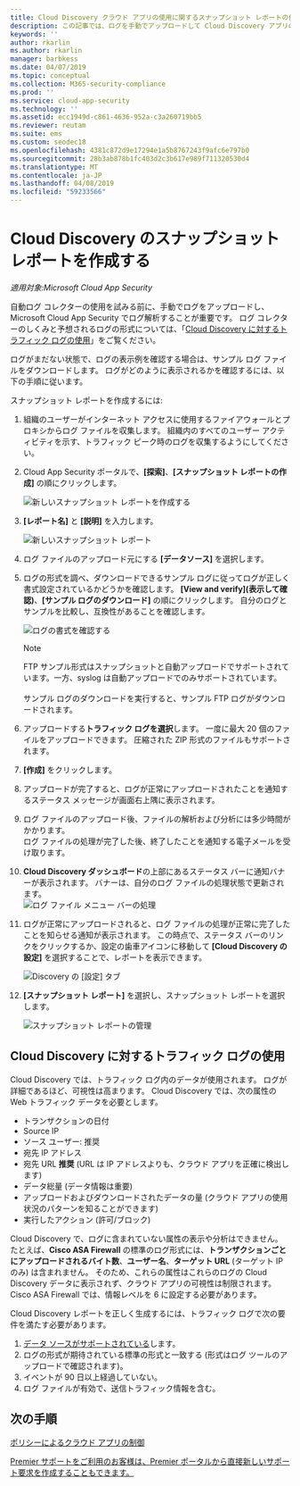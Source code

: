 ```yaml
---
title: Cloud Discovery クラウド アプリの使用に関するスナップショット レポートの作成
description: この記事では、ログを手動でアップロードして Cloud Discovery アプリのスナップショット レポートを作成する方法について説明します。
keywords: ''
author: rkarlin
ms.author: rkarlin
manager: barbkess
ms.date: 04/07/2019
ms.topic: conceptual
ms.collection: M365-security-compliance
ms.prod: ''
ms.service: cloud-app-security
ms.technology: ''
ms.assetid: ecc1949d-c861-4636-952a-c3a260719bb5
ms.reviewer: reutam
ms.suite: ems
ms.custom: seodec18
ms.openlocfilehash: 4381c872d9e17294e1a5b8767243f9afc6e797b0
ms.sourcegitcommit: 28b3ab878b1fc403d2c3b617e989f711320530d4
ms.translationtype: MT
ms.contentlocale: ja-JP
ms.lasthandoff: 04/08/2019
ms.locfileid: "59233566"
---
```

# <a name="create-snapshot-cloud-discovery-reports"></a>Cloud Discovery のスナップショット レポートを作成する

*適用対象:Microsoft Cloud App Security*

自動ログ コレクターの使用を試みる前に、手動でログをアップロードし、Microsoft Cloud App Security でログ解析することが重要です。 ログ コレクターのしくみと予想されるログの形式については、「[Cloud Discovery に対するトラフィック ログの使用](#log-format)」をご覧ください。

ログがまだない状態で、ログの表示例を確認する場合は、サンプル ログ ファイルをダウンロードします。 ログがどのように表示されるかを確認するには、以下の手順に従います。


スナップショット レポートを作成するには:
  
1. 組織のユーザーがインターネット アクセスに使用するファイアウォールとプロキシからログ ファイルを収集します。 組織内のすべてのユーザー アクティビティを示す、トラフィック ピーク時のログを収集するようにしてください。  
  
2. Cloud App Security ポータルで、**[探索]**、**[スナップショット レポートの作成]** の順にクリックします。  
  
   ![新しいスナップショット レポートを作成する](./media/create-new-snapshot-report.png)
     
3. **[レポート名]** と **[説明]** を入力します。
  
    ![新しいスナップショット レポート](./media/new-snapshot-report.png) 

4. ログ ファイルのアップロード元にする **[データソース]** を選択します。  
  
5. ログの形式を調べ、ダウンロードできるサンプル ログに従ってログが正しく書式設定されているかどうかを確認します。 **[View and verify]\(表示して確認\)**、**[サンプル ログのダウンロード]** の順にクリックします。 自分のログとサンプルを比較し、互換性があることを確認します。 

   ![ログの書式を確認する](./media/cloud-discovery-snapshot-verify.png)  

   > [!NOTE]
   > FTP サンプル形式はスナップショットと自動アップロードでサポートされています。一方、syslog は自動アップロードでのみサポートされています。<br></br>
   サンプル ログのダウンロードを実行すると、サンプル FTP ログがダウンロードされます。


6. アップロードする**トラフィック ログを選択**します。 一度に最大 20 個のファイルをアップロードできます。 圧縮された ZIP 形式のファイルもサポートされます。  
  
7. **[作成]** をクリックします。  

8. アップロードが完了すると、ログが正常にアップロードされたことを通知するステータス メッセージが画面右上隅に表示されます。  
  
9. ログ ファイルのアップロード後、ファイルの解析および分析には多少時間がかかります。  
   ログ ファイルの処理が完了した後、終了したことを通知する電子メールを受け取ります。 
  
10. **Cloud Discovery ダッシュボード**の上部にあるステータス バーに通知バナーが表示されます。 バナーは、自分のログ ファイルの処理状態で更新されます。  
    ![ログ ファイル メニュー バーの処理](./media/processing-log-file-menu-bar.png) 
   
11. ログが正常にアップロードされると、ログ ファイルの処理が正常に完了したことを知らせる通知が表示されます。 この時点で、ステータス バーのリンクをクリックするか、設定の歯車アイコンに移動して **[Cloud Discovery の設定]** を選択することで、レポートを表示できます。   
  
     ![Discovery の [設定] タブ](./media/discovery-settings-tab.png)
12. **[スナップショット レポート]** を選択し、スナップショット レポートを選択します。
 
     ![スナップショット レポートの管理](./media/snapshot-report-managment.png)

  
## Cloud Discovery に対するトラフィック ログの使用 <a name="log-format"></a>
Cloud Discovery では、トラフィック ログ内のデータが使用されます。 ログが詳細であるほど、可視性は高まります。 Cloud Discovery では、次の属性の Web トラフィック データを必要とします。
- トランザクションの日付
- Source IP
- ソース ユーザー: 推奨
- 宛先 IP アドレス
- 宛先 URL **推奨** (URL は IP アドレスよりも、クラウド アプリを正確に検出します)
- データ総量 (データ情報は重要)
- アップロードおよびダウンロードされたデータの量 (クラウド アプリの使用状況のパターンを知ることができます)
- 実行したアクション (許可/ブロック)

Cloud Discovery で、ログに含まれていない属性の表示や分析はできません。
たとえば、**Cisco ASA Firewall** の標準のログ形式には、**トランザクションごとにアップロードされるバイト数**、**ユーザー名**、**ターゲット URL** (ターゲット IP のみ) は含まれません。
そのため、これらの属性はこれらのログの Cloud Discovery データに表示されず、クラウド アプリの可視性は制限されます。 Cisco ASA Firewall では、情報レベルを 6 に設定する必要があります。 


Cloud Discovery レポートを正しく生成するには、トラフィック ログで次の要件を満たす必要があります。
1. [データ ソースがサポートされている](set-up-cloud-discovery.md#supported-firewalls-and-proxies)します。
2. ログの形式が期待されている標準の形式と一致する (形式はログ ツールのアップロードで確認されます)。
3. イベントが 90 日以上経過していない。
4. ログ ファイルが有効で、送信トラフィック情報を含む。


 
## <a name="next-steps"></a>次の手順  
[ポリシーによるクラウド アプリの制御](control-cloud-apps-with-policies.md)   

[Premier サポートをご利用のお客様は、Premier ポータルから直接新しいサポート要求を作成することもできます。](https://premier.microsoft.com/)  
    
      
  
